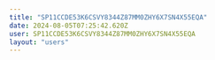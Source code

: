 ```yaml
---
title: "SP11CCDE53K6CSVY8344Z87MM0ZHY6X7SN4X55EQA"
date: 2024-08-05T07:25:42.620Z
user: SP11CCDE53K6CSVY8344Z87MM0ZHY6X7SN4X55EQA
layout: "users"
---
```

    